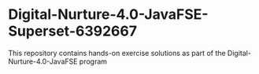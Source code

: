 # Digital-Nurture-4.0-JavaFSE-Superset-6392667
This repository contains hands-on exercise solutions as part of the Digital-Nurture-4.0-JavaFSE program
